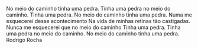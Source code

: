 No meio do caminho tinha uma pedra.    Tinha uma pedra no meio do caminho.    Tinha uma pedra.    No meio do caminho tinha uma pedra.    Numa me esquecerei desse acontecimento    Na vida de minhas retinas tão castigadas.    Nunca me esquecerei que no meio do caminho    Tinha uma pedra.    Tinha uma pedra no meio do caminho.    No meio do caminho tinha uma pedra.
Rodrigo Rocha

